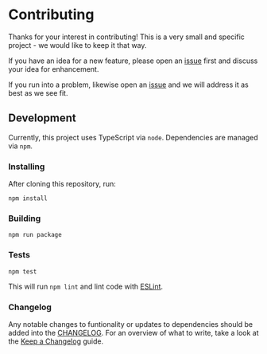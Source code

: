 # Contributing

Thanks for your interest in contributing!
This is a very small and specific project - we would like to keep it that way.

If you have an idea for a new feature, please open an [issue](https://github.com/dangoslen/dependabot-changleog-helper/issues/new) first and discuss your idea for enhancement.

If you run into a problem, likewise open an [issue](https://github.com/dangoslen/dependabot-changleog-helper/issues/new) and we will address it as best as we see fit. 

## Development

Currently, this project uses TypeScript via `node`.
Dependencies are managed via `npm`.

### Installing

After cloning this repository, run:

```
npm install
```

### Building

```
npm run package
```

### Tests

```
npm test
```

This will run `npm lint` and lint code with [ESLint](https://eslint.org/).

### Changelog

Any notable changes to funtionality or updates to dependencies should be added into the [CHANGELOG](../CHANGELOG.md).
For an overview of what to write, take a look at the [Keep a Changelog](https://keepachangelog.com/en/1.0.0/) guide.
